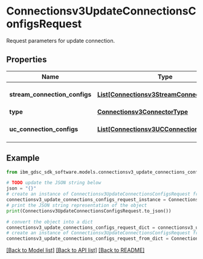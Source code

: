 # Connectionsv3UpdateConnectionsConfigsRequest

Request parameters for update connection.

## Properties

Name | Type | Description | Notes
------------ | ------------- | ------------- | -------------
**stream_connection_configs** | [**List[Connectionsv3StreamConnectionConfig]**](Connectionsv3StreamConnectionConfig.md) | Optional: list of streaming connections. | [optional] 
**type** | [**Connectionsv3ConnectorType**](Connectionsv3ConnectorType.md) |  | [optional] 
**uc_connection_configs** | [**List[Connectionsv3UCConnectionConfig]**](Connectionsv3UCConnectionConfig.md) | Optional: list of UC connections. | [optional] 

## Example

```python
from ibm_gdsc_sdk_software.models.connectionsv3_update_connections_configs_request import Connectionsv3UpdateConnectionsConfigsRequest

# TODO update the JSON string below
json = "{}"
# create an instance of Connectionsv3UpdateConnectionsConfigsRequest from a JSON string
connectionsv3_update_connections_configs_request_instance = Connectionsv3UpdateConnectionsConfigsRequest.from_json(json)
# print the JSON string representation of the object
print(Connectionsv3UpdateConnectionsConfigsRequest.to_json())

# convert the object into a dict
connectionsv3_update_connections_configs_request_dict = connectionsv3_update_connections_configs_request_instance.to_dict()
# create an instance of Connectionsv3UpdateConnectionsConfigsRequest from a dict
connectionsv3_update_connections_configs_request_from_dict = Connectionsv3UpdateConnectionsConfigsRequest.from_dict(connectionsv3_update_connections_configs_request_dict)
```
[[Back to Model list]](../README.md#documentation-for-models) [[Back to API list]](../README.md#documentation-for-api-endpoints) [[Back to README]](../README.md)


